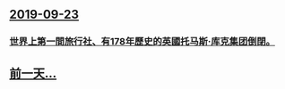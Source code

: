 ## [2019-09-23](/zh/news/2019/09/23/index.md)

### [世界上第一間旅行社、有178年歷史的英國托马斯·库克集团倒閉。 ](/zh/news/2019/09/23/世界上第一間旅行社-有178年歷史的英國托马斯-库克集团倒閉.md)
## [前一天...](/zh/news/2019/09/22/index.md)

